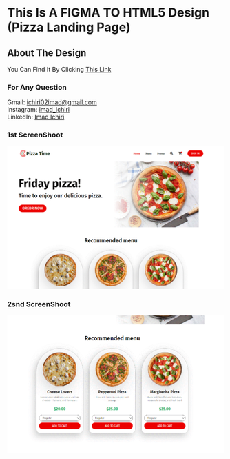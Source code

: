 # This Is A FIGMA TO HTML5 Design (Pizza Landing Page)

## About The Design

You Can Find It By Clicking <a href='https://www.figma.com/file/s9JsEwUyGGIglpSuMcVNVb/Landing-Page-(Food-and-Beverage)-(Community)?node-id=0%3A1' targer='_blank'>This Link</a>

### For Any Question

Gmail: ichiri02imad@gmail.com <br />
Instagram: <a href='https://www.instagram.com/imad_ichiri/' target='_blank'>imad_ichiri</a> <br />
LinkedIn: <a href='https://www.linkedin.com/in/imad-ichiri-577a91203' target='_blank'>Imad Ichiri</a> <br />

### 1st ScreenShoot

<img src='images/screen-1.gif'>

### 2snd ScreenShoot

<img src='images/screen-2.gif'>
